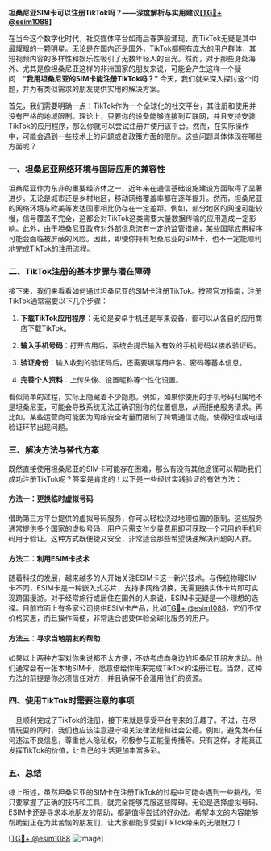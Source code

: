 **坦桑尼亚SIM卡可以注册TikTok吗？——深度解析与实用建议[[TG💪+ @esim1088](https://t.me/s/esim1088)]**

在当今这个数字化时代，社交媒体平台如雨后春笋般涌现，而TikTok无疑是其中最耀眼的一颗明星。无论是在国内还是国外，TikTok都拥有庞大的用户群体，其短视频内容的多样性和娱乐性吸引了无数年轻人的目光。然而，对于那些身处海外、尤其是像坦桑尼亚这样的非洲国家的朋友来说，可能会产生这样一个疑问：**“我用坦桑尼亚的SIM卡能注册TikTok吗？”** 今天，我们就来深入探讨这个问题，并为有类似需求的朋友提供实用的解决方案。

首先，我们需要明确一点：TikTok作为一个全球化的社交平台，其注册和使用并没有严格的地域限制。理论上，只要你的设备能够连接到互联网，并且支持安装TikTok的应用程序，那么你就可以尝试注册并使用该平台。然而，在实际操作中，可能会遇到一些技术上的问题或者政策方面的限制。这些问题具体体现在哪些方面呢？

### 一、坦桑尼亚网络环境与国际应用的兼容性

坦桑尼亚作为东非的重要经济体之一，近年来在通信基础设施建设方面取得了显著进步。无论是城市还是乡村地区，移动网络覆盖率都在逐年提升。然而，坦桑尼亚的网络环境与欧美等发达国家相比仍存在一定差距。例如，部分地区的网速可能较慢，信号覆盖不完全，这都会对TikTok这类需要大量数据传输的应用造成一定影响。此外，由于坦桑尼亚政府对外部信息流有一定的监管措施，某些国际应用程序可能会面临被屏蔽的风险。因此，即使你持有坦桑尼亚的SIM卡，也不一定能顺利地完成TikTok的注册流程。

### 二、TikTok注册的基本步骤与潜在障碍

接下来，我们来看看如何通过坦桑尼亚的SIM卡注册TikTok。按照官方指南，注册TikTok通常需要以下几个步骤：

1. **下载TikTok应用程序**：无论是安卓手机还是苹果设备，都可以从各自的应用商店下载TikTok。
   
2. **输入手机号码**：打开应用后，系统会提示输入有效的手机号码以接收验证码。

3. **验证身份**：输入收到的验证码后，还需要填写用户名、密码等基本信息。

4. **完善个人资料**：上传头像、设置昵称等个性化设置。

看似简单的过程，实际上隐藏着不少隐患。例如，如果你使用的手机号码归属地不是坦桑尼亚，可能会导致系统无法正确识别你的位置信息，从而拒绝服务请求。再比如，某些运营商可能因为网络安全考量而限制了跨境通信功能，使得短信或电话验证环节出现问题。

### 三、解决方法与替代方案

既然直接使用坦桑尼亚的SIM卡可能存在困难，那么有没有其他途径可以帮助我们成功注册TikTok呢？答案是肯定的！以下是一些经过实践验证的有效方法：

#### 方法一：更换临时虚拟号码
借助第三方平台提供的虚拟号码服务，你可以轻松绕过地理位置的限制。这些服务通常提供多个国家的虚拟号码，用户只需支付少量费用即可获取一个可用的手机号码用于验证。这种方式既便捷又安全，非常适合那些希望快速解决问题的人群。

#### 方法二：利用ESIM卡技术
随着科技的发展，越来越多的人开始关注ESIM卡这一新兴技术。与传统物理SIM卡不同，ESIM卡是一种嵌入式芯片，支持多网络切换，无需更换实体卡片即可实现跨国漫游。对于经常旅行或居住在国外的人来说，ESIM卡无疑是一个理想的选择。目前市面上有多家公司提供ESIM卡产品，比如[TG💪+ @esim1088](https://t.me/s/esim1088)，它们不仅价格实惠，而且操作简便，非常适合想要体验全球化服务的用户。

#### 方法三：寻求当地朋友的帮助
如果以上两种方案对你来说都不太方便，不妨考虑向身边的坦桑尼亚朋友求助。他们通常会有一张本地SIM卡，愿意借给你用来完成TikTok的注册过程。当然，这种方法的前提是你必须信任对方，并且确保不会滥用他们的资源。

### 四、使用TikTok时需要注意的事项

一旦顺利完成了TikTok的注册，接下来就是享受平台带来的乐趣了。不过，在尽情玩耍的同时，我们也应该注意遵守相关法律法规和社会公德。例如，避免发布任何违法不良信息，尊重他人隐私权，积极参与正能量传播等。只有这样，才能真正发挥TikTok的价值，让自己的生活更加丰富多彩。

### 五、总结

综上所述，虽然坦桑尼亚的SIM卡在注册TikTok的过程中可能会遇到一些挑战，但只要掌握了正确的技巧和工具，就完全能够克服这些障碍。无论是选择虚拟号码、ESIM卡还是寻求本地朋友的帮助，都是值得尝试的好办法。希望本文的内容能够帮助到正在为此苦恼的朋友们，让大家都能享受到TikTok带来的无限魅力！

[[TG💪+ @esim1088](https://t.me/s/esim1088) ![Image](https://i.postimg.cc/4NQfJmqS/Snipaste-2025-05-13-00-14-12.png)]